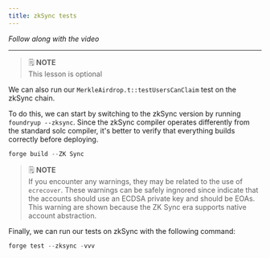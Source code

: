 ```yaml
---
title: zkSync tests
---
```


_Follow along with the video_

---

> 🗒️ **NOTE** <br>
> This lesson is optional

We can also run our `MerkleAirdrop.t::testUsersCanClaim` test on the zkSync chain.

To do this, we can start by switching to the zkSync version by running `foundryup --zksync`. Since the zkSync compiler operates differently from the standard solc compiler, it's better to verify that everything builds correctly before deploying.

```js
forge build --ZK Sync
```

> 🗒️ **NOTE** <br>
> If you encounter any warnings, they may be related to the use of `ecrecover`. These warnings can be safely ingnored since indicate that the accounts should use an ECDSA private key and should be EOAs. This warning are shown because the ZK Sync era supports native account abstraction.

Finally, we can run our tests on zkSync with the following command:

```js
forge test --zksync -vvv
```
